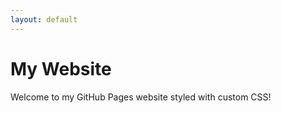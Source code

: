 ```yaml
---
layout: default
---
```


<link rel="stylesheet" href="style.css">

# My Website
Welcome to my GitHub Pages website styled with custom CSS!
